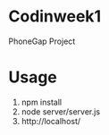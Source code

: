 Codinweek1
==========

PhoneGap Project

Usage
=====

1. npm install
2. node server/server.js
3. http://localhost/